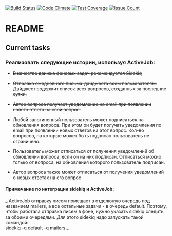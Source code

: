[![Build Status](https://travis-ci.org/arthurkulchenko/qna_think.svg?branch=lesson_16_advanced_rspec)](https://travis-ci.org/arthurkulchenko/qna_think)
[![Code Climate](https://codeclimate.com/repos/58298db64a858c244c0057b8/badges/772ee1cdcc8590a12c9a/gpa.svg)](https://codeclimate.com/repos/58298db64a858c244c0057b8/feed)
[![Test Coverage](https://codeclimate.com/repos/58298db64a858c244c0057b8/badges/772ee1cdcc8590a12c9a/coverage.svg)](https://codeclimate.com/repos/58298db64a858c244c0057b8/coverage)
[![Issue Count](https://codeclimate.com/repos/58298db64a858c244c0057b8/badges/772ee1cdcc8590a12c9a/issue_count.svg)](https://codeclimate.com/repos/58298db64a858c244c0057b8/feed)
# README
## Current tasks
### Реализовать следующие истории, используя ActiveJob:
* ~~В качестве движка фоновых задач рекомендуется  Sidekiq~~
* ~~Отправка ежедневного письма-дайджеста всем пользователям. Дайджест содержит список всех вопросов, созданных за последние сутки.~~
* ~~Автор вопроса получает уведомление на email при появлении нового ответа на свой вопрос.~~

* Любой залогиненный пользователь может подписаться на обновления вопроса. При этом он будет получать уведомления по email при появлении новых ответов на этот вопрос. Кол-во вопросов, на которые может быть подписан пользователь не ограничено.
* Пользователь может отписаться от получения уведомлений об обновлении вопроса, если он на них подписан. Отписаться можно только от вопроса, на обновления которого пользователь подписан.
* Автор вопроса также может отписаться от получения уведомлений о новых ответах на его вопрос

#### Примечание по интеграции sidekiq и ActiveJob:

_ ActiveJob отправку писем помещает в отделюную очередь под названием mailers, а все остальные задачи - в очередь default. Поэтому, чтобы работала отправка писем в фоне, нужно указать sidekiq следить за обоими очередями. Для этого sidekiq надо запускать такой командой:  
sidekiq -q default -q mailers _